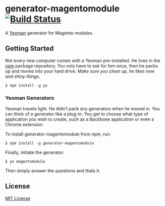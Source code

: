 # generator-magentomodule [![Build Status](https://secure.travis-ci.org/mannebusk/generator-magentomodule.png?branch=master)](https://travis-ci.org/mannebusk/generator-magentomodule)

A [Yeoman](http://yeoman.io) generator for Magento modules.


## Getting Started

Not every new computer comes with a Yeoman pre-installed. He lives in the [npm](https://npmjs.org) package repository. You only have to ask for him once, then he packs up and moves into your hard drive. *Make sure you clean up, he likes new and shiny things.*

```
$ npm install -g yo
```

### Yeoman Generators

Yeoman travels light. He didn't pack any generators when he moved in. You can think of a generator like a plug-in. You get to choose what type of application you wish to create, such as a Backbone application or even a Chrome extension.

To install generator-magentomodule from npm, run:

```
$ npm install -g generator-magentomodule
```

Finally, initiate the generator:

```
$ yo magentomodule
```
Then simply answer the questions and thats it.

## License

[MIT License](http://en.wikipedia.org/wiki/MIT_License)
